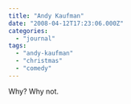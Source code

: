 ```yaml
---
title: "Andy Kaufman"
date: "2008-04-12T17:23:06.000Z"
categories: 
  - "journal"
tags: 
  - "andy-kaufman"
  - "christmas"
  - "comedy"
---
```


Why? Why not.
